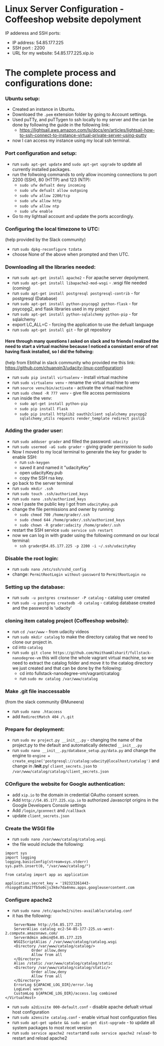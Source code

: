 # Linux Server Configuration - Coffeeshop website depolyment
IP adderess and SSH ports:
- IP address: 54.85.177.225
- SSH port : 2200
- URL for my website: 54.85.177.225.xip.io
# The complete process and configurations done:
### Ubuntu setup:
- Created an instance in Ubuntu.
- Downloaed the `.pem` extension folder by going to Account settings.
- Used puTTy, and puTTygen to ssh locally to my server and the can be done by following the guide in the following link:
  - https://lightsail.aws.amazon.com/ls/docs/en/articles/lightsail-how-to-ssh-connect-to-instance-virtual-private-server-using-putty
- now I can access my instance using my local ssh terminal.

### Port configuration and setup:
- run `sudo apt-get update` and `sudo apt-get upgrade` to update all currently installed packages.
- run the follwoing commands to only allow incoming connections to port 2200 (SSH), 80 (HTTP) and 123 (NTP):
  - `sudo ufw defualt deny incoming`
  - `sudo ufw defualt allow outgoing`
  - `sudo ufw allow 2200/tcp`
  - `sudo ufw allow http`
  - `sudo ufw allow ntp`
  - `sudo ufw enable`
- Go to my lightsail account and update the ports accordingly.

### Configuring the local timezone to UTC:
(help provided by the Slack community)
- run `sudo dpkg-reconfigure tzdata` 
- choose None of the above when prompted and then UTC.

### Downloading all the libraries needed:
- run `sudo apt-get install apache2` - For apache server depolyment.
- run `sudo apt-get install libapache2-mod-wsgi` - .wsgi file needed (coming)
- run `sudo apt-get install postgresql postgresql-contrib` - for postgresql (Database)
- run `sudo apt-get install python-psycopg2 python-flask` - for psycopg2, and flask libraries used in my project
- run `sudo apt-get install python-sqlalchemy python-pip` - for sqlalchemy
- export LC_ALL=C - forcing the application to use the defualt language 
- run `sudo apt-get install git` - for git repository

#### Here through many questions I asked on slack and to friends I realized the need to start a virtual machine because I noticed a consistant error of not having flask installed, so I did the follwing:
(help from Ebtihal in slack community who provided me this link: https://github.com/chuanqin3/udacity-linux-configuration)
- run `sudo pip install virtualenv` - install virtual machine
- run `sudo virtualenv venv` - rename the virtual machine to venv
- run `source venv/bin/activate` - activate the virtual machine
- run `sudo chmod -R 777 venv` - give file access permissions
- run inside the venv:
  - `sudo apt-get install python-pip`
  - `sudo pip install Flask`
  - `sudo pip install httplib2 oauth2client sqlalchemy psycopg2 sqlalchemy_utils requests render_template redirect psslib`

### Adding the grader user:
- run `sudo adduser grader` and filled the password: `udacity`
- run `sudo usermod -aG sudo grader` - giving grader permission to sudo
- Now I moved to my local terminal to generate the key for grader to enable SSH:
  - run `ssh-keygen`
  - saved it and named it "udacityKey"
  - open udacityKey.pub
  - copy the SSH rsa key.
- go back to the server terminal
- run `sudo mkdir .ssh`
- run `sudo touch .ssh/authorized_keys`
- run `sudo nano .ssh/authorized_keys`
- now I paste the public key I got from `udacityKey.pub`
- change the file permissions and owner by running:
  - `sudo chmod 700 /home/grader/.ssh`
  - `sudo chmod 644 /home/grader/.ssh/authorized_keys`
  - `sudo chown -R grader:udacity /home/grader/.ssh`
- restart the SSH service `sudo service ssh restart`
- now we can log in with grader using the following command on our local terminal:
  - `ssh grader@54.85.177.225 -p 2200 -i ~/.ssh/udacityKey`

### Disable the root login:
- run `sudo nano /etc/ssh/sshd_config`
- change: `PermitRootLogin without-password` to `PermitRootLogin no`

### Setting up the database:
- run `sudo -u postgres createuser -P catalog` - catalog user created
- run `sudo -u postgres createdb -O catalog` - catalog database created and the password is 'udacity'

### cloning item catalog project (Coffeeshop website):
- run `cd /var/www` - from udacity videos
- run `sudo mkdir catalog` to make the directory catalog that we need to clone our project in.
- cd into `catalog`
- run `sudo git clone https://github.com/HaithamAlsharif/fullstack-nanodegree-vm` this will clone the whole vagrant virtual machine, so we need to extract the catalog folder and move it to the catalog directory we just created and that can be done by the following:
  - cd into fullstack-nanodegree-vm/vagrant/catalog
  - run `sudo mv catalog /var/www/catalog`
### Make .git file inaccessable
(from the slack community @Muneera)
- run `sudo nano .htaccess`
- add `RedirectMatch 404 /\.git`

### Prepare for deployment:
- run `sudo mv project.py __init__.py` - changing the name of the project.py to the default and automatically detected `__init__.py` 
- run `sudo nano __init__.py/database_setup.py/data.py` and change the engine to `engine = create_engine('postgresql://catalog:udacity@localhost/catalog')` and change in /__init__.py/ `client_secrets.json` to `/var/www/catalog/catalog/client_secrets.json`

### COnfigure the website for Google authentication:
- add `xip.io` to the domain in credential OAutho consent screen.
- Add `http://54.85.177.225.xip.io` to authorized Javascript origins in the Google Developers Console settings
- Add `/login`,`/gconnect` and `/callback`
- update `client_secrets.json`

### Create the WSGI file
- run `sudo nano /var/www/catalog/catalog.wsgi`
- the file would include the following:
```##!/usr/bin/python
import sys
import logging
logging.basicConfig(stream=sys.stderr)
sys.path.insert(0, "/var/www/catalog/")

from catalog import app as application

application.secret_key = '192323261443-rhiopgdtu8a27fb5o0cjs3k6v7da4nmu.apps.googleusercontent.com
```
### Configure apache2
- run `sudo nano /etc/apache2/sites-available/catalog.conf`
- it has the following:
```<VirtualHost *:80>
    ServerName http://54.85.177.225
    ServerAlias catalog ec2-54-85-177-225.us-west-2.compute.amazonaws.com/
    ServerAdmin admin@54.85.177.225
    WSGIScriptAlias / /var/www/catalog/catalog.wsgi
    <Directory /var/www/catalog/catalog/>
            Order allow,deny
            Allow from all
    </Directory>
    Alias /static /var/www/catalog/catalog/static
    <Directory /var/www/catalog/catalog/static/>
            Order allow,deny
            Allow from all
    </Directory>
    ErrorLog ${APACHE_LOG_DIR}/error.log
    LogLevel warn
    CustomLog ${APACHE_LOG_DIR}/access.log combined
</VirtualHost>
```
- run `sudo a2dissite 000-default.conf` - disable apache defualt virtual host configuration 
- run `sudo a2ensite catalog.conf` -  enable virtual host configuration files
- run `sudo apt-get update && sudo apt-get dist-upgrade` - to update all system packages to most recet version
- run `sudo service apache2 restart`and `sudo service apache2 reload`- to restart and reload apache2
